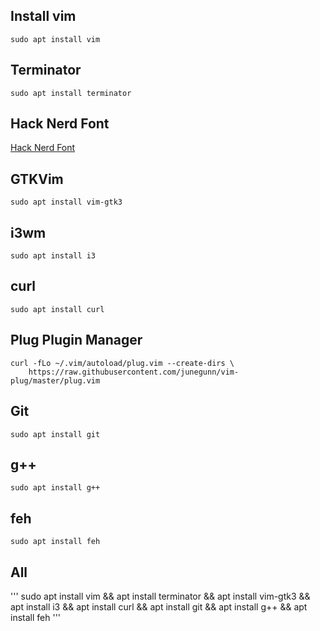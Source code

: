 ## Install vim
```sudo apt install vim```

## Terminator
```sudo apt install terminator```

## Hack Nerd Font
[Hack Nerd Font](https://github.com/ryanoasis/nerd-fonts/tree/master/patched-fonts/Hack/Regular/complete)

## GTKVim
```sudo apt install vim-gtk3```

## i3wm
```sudo apt install i3```

## curl
```sudo apt install curl```

## Plug Plugin Manager
```
curl -fLo ~/.vim/autoload/plug.vim --create-dirs \
    https://raw.githubusercontent.com/junegunn/vim-plug/master/plug.vim
```

## Git
```sudo apt install git```

## g++
```sudo apt install g++```

## feh
```sudo apt install feh```

## All
'''
sudo apt install vim && apt install terminator && apt install vim-gtk3 && apt install i3 && apt install curl && apt install git && apt install g++ && apt install feh
'''


